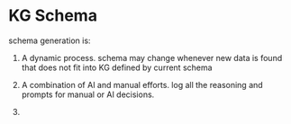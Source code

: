 # KG Schema

schema generation is:

1. A dynamic process. schema may change whenever new data is found that does not fit into KG defined by current schema

2. A combination of AI and manual efforts. log all the reasoning and prompts for manual or AI decisions.

3.

